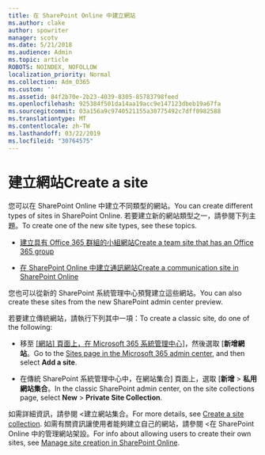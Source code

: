 ```yaml
---
title: 在 SharePoint Online 中建立網站
ms.author: clake
author: spowriter
manager: scotv
ms.date: 5/21/2018
ms.audience: Admin
ms.topic: article
ROBOTS: NOINDEX, NOFOLLOW
localization_priority: Normal
ms.collection: Adm_O365
ms.custom: ''
ms.assetid: 84f2b70e-2b23-4039-8305-85783798feed
ms.openlocfilehash: 925384f501da14aa19acc9e147123dbeb19a67fa
ms.sourcegitcommit: 03a156a9c9740521155a30775492c7dff0982588
ms.translationtype: MT
ms.contentlocale: zh-TW
ms.lasthandoff: 03/22/2019
ms.locfileid: "30764575"
---
```

# <a name="create-a-site"></a><span data-ttu-id="8fce7-102">建立網站</span><span class="sxs-lookup"><span data-stu-id="8fce7-102">Create a site</span></span>

<span data-ttu-id="8fce7-103">您可以在 SharePoint Online 中建立不同類型的網站。</span><span class="sxs-lookup"><span data-stu-id="8fce7-103">You can create different types of sites in SharePoint Online.</span></span> <span data-ttu-id="8fce7-104">若要建立新的網站類型之一，請參閱下列主題。</span><span class="sxs-lookup"><span data-stu-id="8fce7-104">To create one of the new site types, see these topics.</span></span>
  
- [<span data-ttu-id="8fce7-105">建立具有 Office 365 群組的小組網站</span><span class="sxs-lookup"><span data-stu-id="8fce7-105">Create a team site that has an Office 365 group</span></span>](https://go.microsoft.com/fwlink/?linkid=866292)
    
- [<span data-ttu-id="8fce7-106">在 SharePoint Online 中建立通訊網站</span><span class="sxs-lookup"><span data-stu-id="8fce7-106">Create a communication site in SharePoint Online</span></span>](https://go.microsoft.com/fwlink/?linkid=866294)
    
<span data-ttu-id="8fce7-107">您也可以從新的 SharePoint 系統管理中心預覽建立這些網站。</span><span class="sxs-lookup"><span data-stu-id="8fce7-107">You can also create these sites from the new SharePoint admin center preview.</span></span>
  
<span data-ttu-id="8fce7-108">若要建立傳統網站，請執行下列其中一項：</span><span class="sxs-lookup"><span data-stu-id="8fce7-108">To create a classic site, do one of the following:</span></span>
  
- <span data-ttu-id="8fce7-109">移至 [[網站] 頁面上，在 Microsoft 365 系統管理中心](https://portal.office.com/adminportal/home#/SitesList)]，然後選取 [**新增網站**。</span><span class="sxs-lookup"><span data-stu-id="8fce7-109">Go to the [Sites page in the Microsoft 365 admin center](https://portal.office.com/adminportal/home#/SitesList), and then select **Add a site**.</span></span>
    
- <span data-ttu-id="8fce7-110">在傳統 SharePoint 系統管理中心中，在網站集合] 頁面上，選取 [**新增** \> **私用網站集合**。</span><span class="sxs-lookup"><span data-stu-id="8fce7-110">In the classic SharePoint admin center, on the site collections page, select **New** \> **Private Site Collection**.</span></span>
    
<span data-ttu-id="8fce7-111">如需詳細資訊，請參閱 <<c0>建立網站集合。</span><span class="sxs-lookup"><span data-stu-id="8fce7-111">For more details, see [Create a site collection](https://go.microsoft.com/fwlink/?linkid=866295).</span></span> <span data-ttu-id="8fce7-112">如需有關資訊讓使用者能夠建立自己的網站，請參閱 <<c0>在 SharePoint Online 中的管理網站架設。</span><span class="sxs-lookup"><span data-stu-id="8fce7-112">For info about allowing users to create their own sites, see [Manage site creation in SharePoint Online](https://go.microsoft.com/fwlink/?linkid=866296).</span></span>
  

